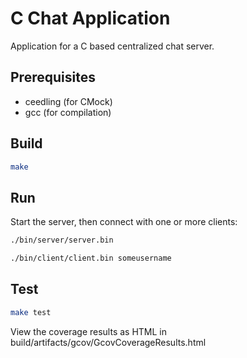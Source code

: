 # C Chat Application

Application for a C based centralized chat server.

## Prerequisites

* ceedling (for CMock)
* gcc (for compilation)

## Build

```bash
make
```

## Run
Start the server, then connect with one or more clients:

```bash
./bin/server/server.bin
```

```bash
./bin/client/client.bin someusername
```

## Test

```bash
make test
```

View the coverage results as HTML in build/artifacts/gcov/GcovCoverageResults.html